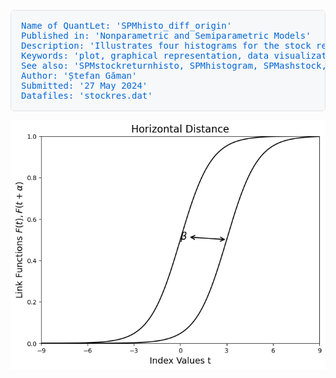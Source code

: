 
<pre style="background-color: #f6f8fa; border: 1px solid #e1e4e8; border-radius: 6px; padding: 16px; color: #0366d6; font-family: monospace;">
Name of QuantLet: 'SPMhisto_diff_origin'
Published in: 'Nonparametric and Semiparametric Models'
Description: 'Illustrates four histograms for the stock returns data with different origins.'
Keywords: 'plot, graphical representation, data visualization, histogram, financial, returns, asset'
See also: 'SPMstockreturnhisto, SPMhistogram, SPMashstock, SPMbuffahisto, SPMHistoConstruct,SPMhistobias2'
Author: 'Ștefan Găman'
Submitted: '27 May 2024'
Datafiles: 'stockres.dat'
</pre>
![Histogram](https://raw.githubusercontent.com/StefanGam/test-repo/main/Exemple1/coeffU_transparent.png?token=BE4CI72UYEGLGANMCB4W6ILHFWXUU)

